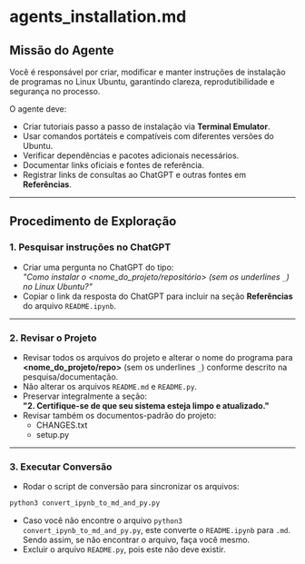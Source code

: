 # agents_installation.md

## Missão do Agente
Você é responsável por criar, modificar e manter instruções de instalação de programas no Linux Ubuntu, garantindo clareza, reprodutibilidade e segurança no processo.

O agente deve:
- Criar tutoriais passo a passo de instalação via **Terminal Emulator**.
- Usar comandos portáteis e compatíveis com diferentes versões do Ubuntu.
- Verificar dependências e pacotes adicionais necessários.
- Documentar links oficiais e fontes de referência.
- Registrar links de consultas ao ChatGPT e outras fontes em **Referências**.

---

## Procedimento de Exploração

### 1. Pesquisar instruções no ChatGPT
- Criar uma pergunta no ChatGPT do tipo:  
  *"Como instalar o <nome_do_projeto/repositório> (sem os underlines `_`) no Linux Ubuntu?"*  
- Copiar o link da resposta do ChatGPT para incluir na seção **Referências** do arquivo `README.ipynb`.

---

### 2. Revisar o Projeto
- Revisar todos os arquivos do projeto e alterar o nome do programa para **<nome_do_projeto/repo>** (sem os underlines `_`) conforme descrito na pesquisa/documentação.
- Não alterar os arquivos `README.md` e `README.py`.
- Preservar integralmente a seção:  
  **"2. Certifique-se de que seu sistema esteja limpo e atualizado."**
- Revisar também os documentos-padrão do projeto:
  - CHANGES.txt
  - setup.py

---

### 3. Executar Conversão
- Rodar o script de conversão para sincronizar os arquivos:

```bash
python3 convert_ipynb_to_md_and_py.py
```
- Caso você não encontre o arquivo `python3 convert_ipynb_to_md_and_py.py`, este converte o `README.ipynb` para `.md`. Sendo assim, se não encontrar o arquivo, faça você mesmo.
- Excluir o arquivo `README.py`, pois este não deve existir.